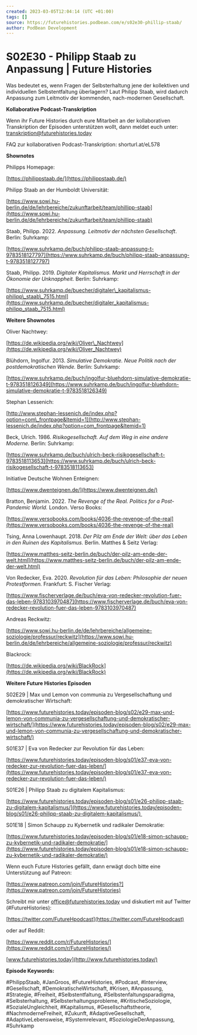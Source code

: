 ```yaml
---
created: 2023-03-05T12:04:14 (UTC +01:00)
tags: []
source: https://futurehistories.podbean.com/e/s02e30-phillip-staab/
author: PodBean Development
---
```


# S02E30 - Philipp Staab zu Anpassung | Future Histories

Was bedeutet es, wenn Fragen der Selbsterhaltung jene der kollektiven und individuellen Selbstentfaltung überlagern? Laut Philipp Staab, wird dadurch Anpassung zum Leitmotiv der kommenden, nach-modernen Gesellschaft. 

**Kollaborative Podcast-Transkription**

Wenn ihr Future Histories durch eure Mitarbeit an der kollaborativen Transkription der Episoden unterstützen wollt, dann meldet euch unter:  
[transkription@futurehistories.today](mailto:transkription@futurehistories.today)

FAQ zur kollaborativen Podcast-Transkription: shorturl.at/eL578

**Shownotes**

Philipps Homepage:

[https://philippstaab.de/](https://philippstaab.de/)

  
Philipp Staab an der Humboldt Universität:

[https://www.sowi.hu-berlin.de/de/lehrbereiche/zukunftarbeit/team/phillipp-staab](https://www.sowi.hu-berlin.de/de/lehrbereiche/zukunftarbeit/team/phillipp-staab)

  
Staab, Philipp. 2022. _Anpassung. Leitmotiv der nächsten Gesellschaft_. Berlin: Suhrkamp:

[https://www.suhrkamp.de/buch/philipp-staab-anpassung-t-9783518127797](https://www.suhrkamp.de/buch/philipp-staab-anpassung-t-9783518127797)

  
Staab, Philipp. 2019. _Digitaler Kapitalismus. Markt und Herrschaft in der Ökonomie der Unknappheit._ Berlin: Suhrkamp:

[https://www.suhrkamp.de/buecher/digitaler\_kapitalismus-philipp\_staab\_7515.html](https://www.suhrkamp.de/buecher/digitaler_kapitalismus-philipp_staab_7515.html)

  
**Weitere Shownotes**

Oliver Nachtwey:

[https://de.wikipedia.org/wiki/Oliver\_Nachtwey](https://de.wikipedia.org/wiki/Oliver_Nachtwey)

  
Blühdorn, Ingolfur. 2013. _Simulative Demokratie. Neue Politik nach der postdemokratischen Wende._ Berlin: Suhrkamp:

[https://www.suhrkamp.de/buch/ingolfur-bluehdorn-simulative-demokratie-t-9783518126349](https://www.suhrkamp.de/buch/ingolfur-bluehdorn-simulative-demokratie-t-9783518126349)

  
Stephan Lessenich:

[http://www.stephan-lessenich.de/index.php?option=com\_frontpage&Itemid=1](http://www.stephan-lessenich.de/index.php?option=com_frontpage&Itemid=1)

  
Beck, Ulrich. 1986. _Risikogesellschaft. Auf dem Weg in eine andere Moderne._ Berlin: Suhrkamp:

[https://www.suhrkamp.de/buch/ulrich-beck-risikogesellschaft-t-9783518113653](https://www.suhrkamp.de/buch/ulrich-beck-risikogesellschaft-t-9783518113653)

  
Initiative Deutsche Wohnen Enteignen:

[https://www.dwenteignen.de/](https://www.dwenteignen.de/)

  
Bratton, Benjamin. 2022. _The Revenge of the Real. Politics for a Post-Pandemic World._ London. Verso Books:

[https://www.versobooks.com/books/4036-the-revenge-of-the-real](https://www.versobooks.com/books/4036-the-revenge-of-the-real)

  
Tsing, Anna Lowenhaupt. 2018. _Der Pilz am Ende der Welt: über das Leben in den Ruinen des Kapitalismus._ Berlin. Matthes & Seitz Verlag:

[https://www.matthes-seitz-berlin.de/buch/der-pilz-am-ende-der-welt.html](https://www.matthes-seitz-berlin.de/buch/der-pilz-am-ende-der-welt.html)

  
Von Redecker, Eva. 2020. _Revolution für das Leben: Philosophie der neuen Protestformen._ Frankfurt: S. Fischer Verlag:

[https://www.fischerverlage.de/buch/eva-von-redecker-revolution-fuer-das-leben-9783103970487](https://www.fischerverlage.de/buch/eva-von-redecker-revolution-fuer-das-leben-9783103970487)

  
Andreas Reckwitz:

[https://www.sowi.hu-berlin.de/de/lehrbereiche/allgemeine-soziologie/professur/reckwitz](https://www.sowi.hu-berlin.de/de/lehrbereiche/allgemeine-soziologie/professur/reckwitz)

  
Blackrock:

[https://de.wikipedia.org/wiki/BlackRock](https://de.wikipedia.org/wiki/BlackRock)

  
**Weitere Future Histories Episoden**

S02E29 | Max und Lemon von communia zu Vergesellschaftung und demokratischer Wirtschaft:

[https://www.futurehistories.today/episoden-blog/s02/e29-max-und-lemon-von-communia-zu-vergesellschaftung-und-demokratischer-wirtschaft/](https://www.futurehistories.today/episoden-blog/s02/e29-max-und-lemon-von-communia-zu-vergesellschaftung-und-demokratischer-wirtschaft/)

  
S01E37 | Eva von Redecker zur Revolution für das Leben:

[https://www.futurehistories.today/episoden-blog/s01/e37-eva-von-redecker-zur-revolution-fuer-das-leben/](https://www.futurehistories.today/episoden-blog/s01/e37-eva-von-redecker-zur-revolution-fuer-das-leben/)

  
S01E26 | Philipp Staab zu digitalem Kapitalismus:

[https://www.futurehistories.today/episoden-blog/s01/e26-philipp-staab-zu-digitalem-kapitalismus/](https://www.futurehistories.today/episoden-blog/s01/e26-philipp-staab-zu-digitalem-kapitalismus/) 

  
S01E18 | Simon Schaupp zu Kybernetik und radikaler Demokratie:

[https://www.futurehistories.today/episoden-blog/s01/e18-simon-schaupp-zu-kybernetik-und-radikaler-demokratie/](https://www.futurehistories.today/episoden-blog/s01/e18-simon-schaupp-zu-kybernetik-und-radikaler-demokratie/)

  
Wenn euch Future Histories gefällt, dann erwägt doch bitte eine Unterstützung auf Patreon:

[https://www.patreon.com/join/FutureHistories?](https://www.patreon.com/join/FutureHistories)

Schreibt mir unter office@futurehistories.today und diskutiert mit auf Twitter (#FutureHistories):

[https://twitter.com/FutureHpodcast](https://twitter.com/FutureHpodcast)

oder auf Reddit:

[https://www.reddit.com/r/FutureHistories/](https://www.reddit.com/r/FutureHistories/)

[www.futurehistories.today](http://www.futurehistories.today/)

**Episode Keywords:**

#PhilippStaab, #JanGroos, #FutureHistories, #Podcast, #Interview, #Gesellschaft, #DemokratischeWirtschaft, #Krisen, #Anpassung, #Strategie, #Freiheit, #Selbstentfaltung, #Selbstenfaltungsparadigma, #Selbsterhaltung, #Selbsterhaltungsprobleme, #KritischeSoziologie, #SozialeUngleichheit, #Kapitalismus, #Gesellschaftstheorie, #NachmoderneFreiheit, #Zukunft, #AdaptiveGesellschaft, #AdaptiveLebensweise, #Systemrelevant, #SoziologieDerAnpassung, #Suhrkamp
